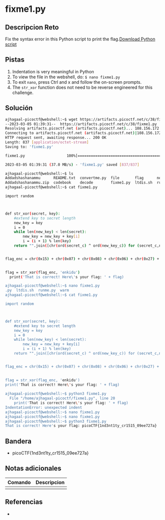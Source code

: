 # fixme1.py

## Descripcion Reto
Fix the syntax error in this Python script to print the flag.[Download Python script](https://artifacts.picoctf.net/c/38/fixme1.py)

## Pistas
1. Indentation is very meaningful in Python
2. To view the file in the webshell, do: `$ nano fixme1.py`
3. To exit `nano`, press Ctrl and x and follow the on-screen prompts.
4. The `str_xor` function does not need to be reverse engineered for this challenge.

## Solución
```bash
ajhagaal-picoctf@webshell:~$ wget https://artifacts.picoctf.net/c/38/fixme1.py
--2023-03-05 01:39:31--  https://artifacts.picoctf.net/c/38/fixme1.py
Resolving artifacts.picoctf.net (artifacts.picoctf.net)... 108.156.172.74, 108.156.172.120, 108.156.172.42, ...
Connecting to artifacts.picoctf.net (artifacts.picoctf.net)|108.156.172.74|:443... connected.
HTTP request sent, awaiting response... 200 OK
Length: 837 [application/octet-stream]
Saving to: 'fixme1.py'

fixme1.py                   100%[========================================>]     837  --.-KB/s    in 0s      

2023-03-05 01:39:31 (37.0 MB/s) - 'fixme1.py' saved [837/837]

ajhagaal-picoctf@webshell:~$ ls
Addadshashanammu      README.txt  convertme.py  file       flag      netcat    static
Addadshashanammu.zip  codebook    decode        fixme1.py  ltdis.sh  runme.py  warm
ajhagaal-picoctf@webshell:~$ cat fixme1.py 

import random



def str_xor(secret, key):
    #extend key to secret length
    new_key = key
    i = 0
    while len(new_key) < len(secret):
        new_key = new_key + key[i]
        i = (i + 1) % len(key)        
    return "".join([chr(ord(secret_c) ^ ord(new_key_c)) for (secret_c,new_key_c) in zip(secret,new_key)])


flag_enc = chr(0x15) + chr(0x07) + chr(0x08) + chr(0x06) + chr(0x27) + chr(0x21) + chr(0x23) + chr(0x15) + chr(0x5a) + chr(0x07) + chr(0x00) + chr(0x46) + chr(0x0b) + chr(0x1a) + chr(0x5a) + chr(0x1d) + chr(0x1d) + chr(0x2a) + chr(0x06) + chr(0x1c) + chr(0x5a) + chr(0x5c) + chr(0x55) + chr(0x40) + chr(0x3a) + chr(0x5e) + chr(0x52) + chr(0x0c) + chr(0x01) + chr(0x42) + chr(0x57) + chr(0x59) + chr(0x0a) + chr(0x14)

  
flag = str_xor(flag_enc, 'enkidu')
  print('That is correct! Here\'s your flag: ' + flag)

ajhagaal-picoctf@webshell:~$ nano fixme1.py 
.py  ltdis.sh  runme.py  warm
ajhagaal-picoctf@webshell:~$ cat fixme1.py 

import random



def str_xor(secret, key):
    #extend key to secret length
    new_key = key
    i = 0
    while len(new_key) < len(secret):
        new_key = new_key + key[i]
        i = (i + 1) % len(key)        
    return "".join([chr(ord(secret_c) ^ ord(new_key_c)) for (secret_c,new_key_c) in zip(secret,new_key)])


flag_enc = chr(0x15) + chr(0x07) + chr(0x08) + chr(0x06) + chr(0x27) + chr(0x21) + chr(0x23) + chr(0x15) + chr(0x5a) + chr(0x07) + chr(0x00) + chr(0x46) + chr(0x0b) + chr(0x1a) + chr(0x5a) + chr(0x1d) + chr(0x1d) + chr(0x2a) + chr(0x06) + chr(0x1c) + chr(0x5a) + chr(0x5c) + chr(0x55) + chr(0x40) + chr(0x3a) + chr(0x5e) + chr(0x52) + chr(0x0c) + chr(0x01) + chr(0x42) + chr(0x57) + chr(0x59) + chr(0x0a) + chr(0x14)

  
flag = str_xor(flag_enc, 'enkidu')
print('That is correct! Here\'s your flag: ' + flag)
  
ajhagaal-picoctf@webshell:~$ python3 fixme1.py 
  File "/home/ajhagaal-picoctf/fixme1.py", line 20
    print('That is correct! Here\'s your flag: ' + flag)
IndentationError: unexpected indent
ajhagaal-picoctf@webshell:~$ nano fixme1.py 
ajhagaal-picoctf@webshell:~$ nano fixme1.py 
ajhagaal-picoctf@webshell:~$ python3 fixme1.py 
That is correct! Here's your flag: picoCTF{1nd3nt1ty_cr1515_09ee727a}
```

## Bandera
* picoCTF{1nd3nt1ty_cr1515_09ee727a}

## Notas adicionales
| Comando | Descripcion |
|---------|-------------|
|  |  |

## Referencias
- []()